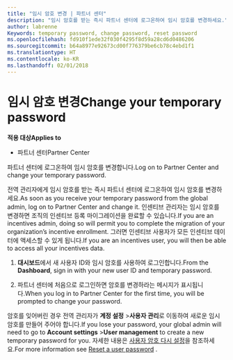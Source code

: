 ```yaml
---
title: "임시 암호 변경 | 파트너 센터"
description: "임시 암호를 받는 즉시 파트너 센터에 로그온하여 임시 암호를 변경하세요."
author: labrenne
Keywords: temporary password, change password, reset password
ms.openlocfilehash: fd910f1ede32f030f4295f8d59a28cd6d0486206
ms.sourcegitcommit: b64a8977e92673cd00f776379be6cb78c4ebd1f1
ms.translationtype: HT
ms.contentlocale: ko-KR
ms.lasthandoff: 02/01/2018
---
```

# <a name="change-your-temporary-password"></a><span data-ttu-id="47345-103">임시 암호 변경</span><span class="sxs-lookup"><span data-stu-id="47345-103">Change your temporary password</span></span>

**<span data-ttu-id="47345-104">적용 대상</span><span class="sxs-lookup"><span data-stu-id="47345-104">Applies to</span></span>**

-  <span data-ttu-id="47345-105">파트너 센터</span><span class="sxs-lookup"><span data-stu-id="47345-105">Partner Center</span></span>

<span data-ttu-id="47345-106">파트너 센터에 로그온하여 임시 암호를 변경합니다.</span><span class="sxs-lookup"><span data-stu-id="47345-106">Log on to Partner Center and change your temporary password.</span></span>

<span data-ttu-id="47345-107">전역 관리자에게 임시 암호를 받는 즉시 파트너 센터에 로그온하여 임시 암호를 변경하세요.</span><span class="sxs-lookup"><span data-stu-id="47345-107">As soon as you receive your temporary password from the global admin, log on to Partner Center and change it.</span></span> <span data-ttu-id="47345-108">인센티브 관리자는 임시 암호를 변경하면 조직의 인센티브 등록 마이그레이션을 완료할 수 있습니다.</span><span class="sxs-lookup"><span data-stu-id="47345-108">If you are an incentives admin, doing so will permit you to complete the migration of your organization’s incentive enrollment.</span></span> <span data-ttu-id="47345-109">그러면 인센티브 사용자가 모든 인센티브 데이터에 액세스할 수 있게 됩니다.</span><span class="sxs-lookup"><span data-stu-id="47345-109">If you are an incentives user, you will then be able to access all your incentives data.</span></span>

1.  <span data-ttu-id="47345-110">**대시보드**에서 새 사용자 ID와 임시 암호를 사용하여 로그인합니다.</span><span class="sxs-lookup"><span data-stu-id="47345-110">From the **Dashboard**, sign in with your new user ID and temporary password.</span></span>

2.  <span data-ttu-id="47345-111">파트너 센터에 처음으로 로그인하면 암호를 변경하라는 메시지가 표시됩니다.</span><span class="sxs-lookup"><span data-stu-id="47345-111">When you log in to Partner Center for the first time, you will be prompted to change your password.</span></span>

<span data-ttu-id="47345-112">암호를 잊어버린 경우 전역 관리자가 **계정 설정** >**사용자 관리**로 이동하여 새로운 임시 암호를 만들어 주어야 합니다.</span><span class="sxs-lookup"><span data-stu-id="47345-112">If you lose your password, your global admin will need to go to  **Account settings** >**User management** to create a new temporary password for you.</span></span>
<span data-ttu-id="47345-113">자세한 내용은 [사용자 암호 다시 설정](reset-a-user-password.md)을 참조하세요.</span><span class="sxs-lookup"><span data-stu-id="47345-113">For more information see [Reset a user password](reset-a-user-password.md) .</span></span>


 

 



